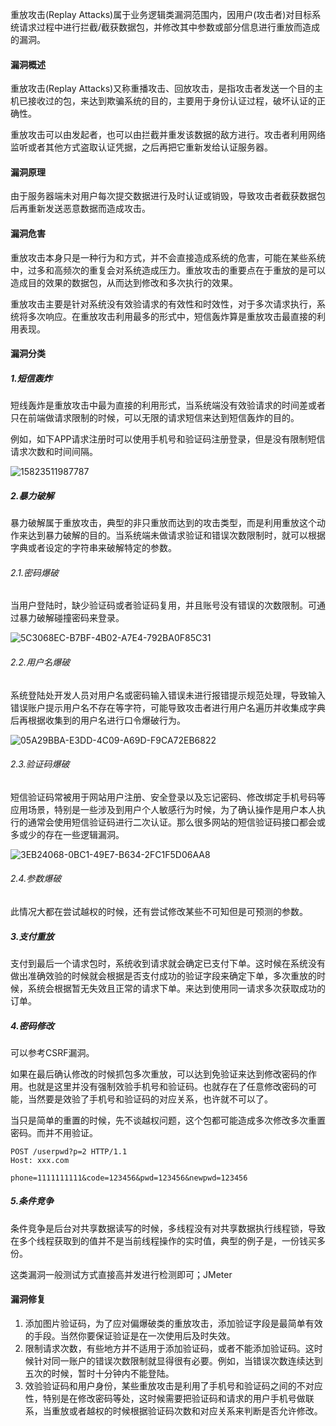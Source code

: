 
重放攻击(Replay Attacks)属于业务逻辑类漏洞范围内，因用户(攻击者)对目标系统请求过程中进行拦截/截获数据包，并修改其中参数或部分信息进行重放而造成的漏洞。

#### 漏洞概述

重放攻击(Replay Attacks)又称重播攻击、回放攻击，是指攻击者发送一个目的主机已接收过的包，来达到欺骗系统的目的，主要用于身份认证过程，破坏认证的正确性。

重放攻击可以由发起者，也可以由拦截并重发该数据的敌方进行。攻击者利用网络监听或者其他方式盗取认证凭据，之后再把它重新发给认证服务器。

#### 漏洞原理

由于服务器端未对用户每次提交数据进行及时认证或销毁，导致攻击者截获数据包后再重新发送恶意数据而造成攻击。

#### 漏洞危害

重放攻击本身只是一种行为和方式，并不会直接造成系统的危害，可能在某些系统中，过多和高频次的重复会对系统造成压力。重放攻击的重要点在于重放的是可以造成目的效果的数据包，从而达到修改和多次执行的效果。

重放攻击主要是针对系统没有效验请求的有效性和时效性，对于多次请求执行，系统将多次响应。在重放攻击利用最多的形式中，短信轰炸算是重放攻击最直接的利用表现。

#### 漏洞分类

##### 1.短信轰炸

短线轰炸是重放攻击中最为直接的利用形式，当系统端没有效验请求的时间差或者只在前端做请求限制的时候，可以无限的请求短信来达到短信轰炸的目的。

例如，如下APP请求注册时可以使用手机号和验证码注册登录，但是没有限制短信请求次数和时间间隔。

![15823511987787](/images/replay&attack/15823511987787.jpg)

##### 2.暴力破解

暴力破解属于重放攻击，典型的非只重放而达到的攻击类型，而是利用重放这个动作来达到暴力破解的目的。当系统端未做请求验证和错误次数限制时，就可以根据字典或者设定的字符串来破解特定的参数。

###### 2.1.密码爆破

当用户登陆时，缺少验证码或者验证码复用，并且账号没有错误的次数限制。可通过暴力破解碰撞密码来登录。

![5C3068EC-B7BF-4B02-A7E4-792BA0F85C31](/images/replay&attack/5C3068EC-B7BF-4B02-A7E4-792BA0F85C31.png)

###### 2.2.用户名爆破

系统登陆处开发人员对用户名或密码输入错误未进行报错提示规范处理，导致输入错误账户提示用户名不存在等字符，可能导致攻击者进行用户名遍历并收集成字典后再根据收集到的用户名进行口令爆破行为。

![05A29BBA-E3DD-4C09-A69D-F9CA72EB6822](/images/replay&attack/05A29BBA-E3DD-4C09-A69D-F9CA72EB6822.png)

###### 2.3.验证码爆破

短信验证码常被用于网站用户注册、安全登录以及忘记密码、修改绑定手机号码等应用场景，特别是一些涉及到用户个人敏感行为时候，为了确认操作是用户本人执行的通常会使用短信验证码进行二次认证。那么很多网站的短信验证码接口都会或多或少的存在一些逻辑漏洞。

![3EB24068-0BC1-49E7-B634-2FC1F5D06AA8](/images/replay&attack/3EB24068-0BC1-49E7-B634-2FC1F5D06AA8.png)

###### 2.4.参数爆破

此情况大都在尝试越权的时候，还有尝试修改某些不可知但是可预测的参数。

##### 3.支付重放

支付到最后一个请求包时，系统收到请求就会确定已支付下单。这时候在系统没有做出准确效验的时候就会根据是否支付成功的验证字段来确定下单，多次重放的时候，系统会根据暂无失效且正常的请求下单。来达到使用同一请求多次获取成功的订单。



##### 4.密码修改

可以参考CSRF漏洞。

如果在最后确认修改的时候抓包多次重放，可以达到免验证来达到修改密码的作用。也就是这里并没有强制效验手机号和验证码。也就存在了任意修改密码的可能，当然要是效验了手机号和验证码的对应关系，也许就不可以了。

当只是简单的重置的时候，先不谈越权问题，这个包都可能造成多次修改多次重置密码。而并不用验证。

```shell
POST /userpwd?p=2 HTTP/1.1
Host: xxx.com

phone=1111111111&code=123456&pwd=123456&newpwd=123456
```

##### 5.条件竞争

条件竞争是后台对共享数据读写的时候，多线程没有对共享数据执行线程锁，导致在多个线程获取到的值并不是当前线程操作的实时值，典型的例子是，一份钱买多份。

这类漏洞一般测试方式直接高并发进行检测即可；JMeter

#### 漏洞修复

1. 添加图片验证码，为了应对偏爆破类的重放攻击，添加验证字段是最简单有效的手段。当然你要保证验证是在一次使用后及时失效。
2. 限制请求次数，有些地方并不适用于添加验证码，或者不能添加验证码。这时候针对同一账户的错误次数限制就显得很有必要。例如，当错误次数连续达到五次的时候，暂时十分钟内不能登陆。
3. 效验验证码和用户身份，某些重放攻击是利用了手机号和验证码之间的不对应性，特别是在修改密码等处，这时候需要把验证码和请求的用户手机号做联系，当重放或者越权的时候根据验证码次数和对应关系来判断是否允许修改。

